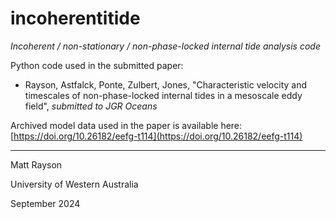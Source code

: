 # incoherentitide
*Incoherent / non-stationary / non-phase-locked internal tide analysis code*

Python code used in the submitted paper:
- Rayson, Astfalck, Ponte, Zulbert, Jones, "Characteristic velocity and timescales of non-phase-locked internal tides in a mesoscale eddy field", *submitted to JGR Oceans* 

Archived model data used in the paper is available here:
  [https://doi.org/10.26182/eefg-t114](https://doi.org/10.26182/eefg-t114)
  
---

Matt Rayson

University of Western Australia

September 2024



